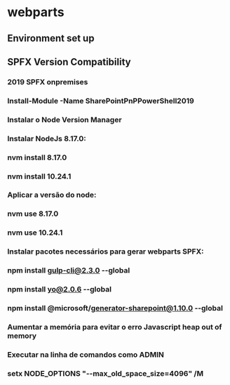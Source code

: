 # webparts

## Environment set up

## SPFX Version Compatibility
### 2019 SPFX onpremises  

### Install-Module -Name SharePointPnPPowerShell2019 

### Instalar o Node Version Manager 

### Instalar NodeJs 8.17.0: 
### nvm install 8.17.0 
### nvm install 10.24.1 

### Aplicar a versão do node: 
### nvm use 8.17.0 
### nvm use 10.24.1 

### Instalar pacotes necessários para gerar webparts SPFX: 
### npm install gulp-cli@2.3.0 --global 
### npm install yo@2.0.6 --global 
### npm install @microsoft/generator-sharepoint@1.10.0 --global 

### Aumentar a memória para evitar o erro Javascript heap out of memory 
### Executar na linha de comandos como ADMIN 
### setx NODE_OPTIONS "--max_old_space_size=4096" /M 